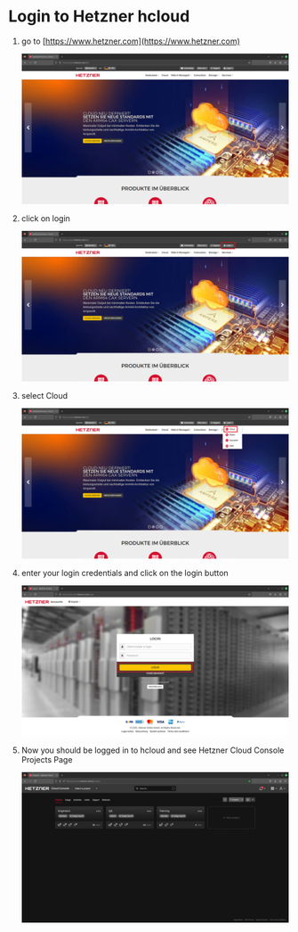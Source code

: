 # Login to Hetzner hcloud

1. go to [https://www.hetzner.com](https://www.hetzner.com)

    ![image](https://github.com/GeraldLeikam/tutorials/blob/master/hcloud/login/images/hetzner_startpage.png)

2. click on login

   ![image](https://github.com/GeraldLeikam/tutorials/blob/master/hcloud/login/images/hetzner_startpage_login_button.png)

3. select Cloud

   ![image](https://github.com/GeraldLeikam/tutorials/blob/master/hcloud/login/images/hetzner_startpage_login_hcloud_button.png)

4. enter your login credentials and click on the login button

   ![image](https://github.com/GeraldLeikam/tutorials/blob/master/hcloud/login/images/hetzner_hcloud_login_mask.png)

5. Now you should be logged in to hcloud and see Hetzner Cloud Console Projects Page

   ![image](https://github.com/GeraldLeikam/tutorials/blob/master/hcloud/login/images/hetzner_cloud_console.png)